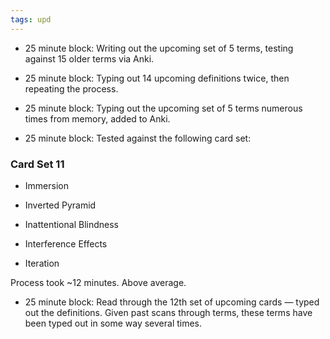 ```yaml
---
tags: upd 
---
```


* 25 minute block: Writing out the upcoming set of 5 terms, testing against 15 older terms via Anki.

* 25 minute block: Typing out 14 upcoming definitions twice, then repeating the process.

* 25 minute block: Typing out the upcoming set of 5 terms numerous times from memory, added to Anki.

* 25 minute block: Tested against the following card set:

### Card Set 11

* Immersion

* Inverted Pyramid

* Inattentional Blindness

* Interference Effects

* Iteration

Process took ~12 minutes. Above average.

* 25 minute block: Read through the 12th set of upcoming cards — typed out the definitions. Given past scans through terms, these terms have been typed out in some way several times.


